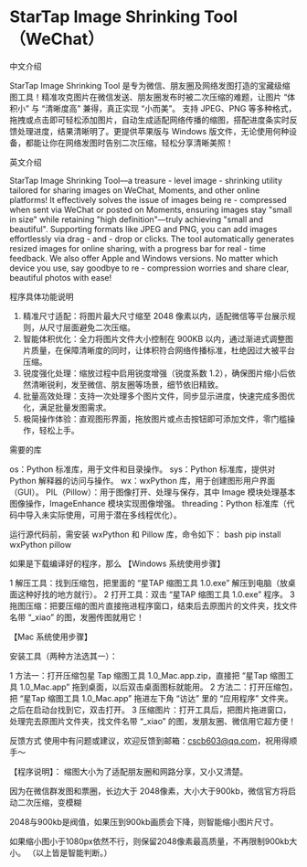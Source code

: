 # StarTap Image Shrinking Tool（WeChat）

中文介绍

StarTap Image Shrinking Tool 是专为微信、朋友圈及网络发图打造的宝藏级缩图工具！精准攻克图片在微信发送、朋友圈发布时被二次压缩的难题，让图片 “体积小” 与 “清晰度高” 兼得，真正实现 “小而美”。
支持 JPEG、PNG 等多种格式，拖拽或点击即可轻松添加图片，自动生成适配网络传播的缩图，搭配进度条实时反馈处理进度，结果清晰明了。更提供苹果版与 Windows 版文件，无论使用何种设备，都能让你在网络发图时告别二次压缩，轻松分享清晰美照！

英文介绍

StarTap Image Shrinking Tool—a treasure - level image - shrinking utility tailored for sharing images on WeChat, Moments, and other online platforms! It effectively solves the issue of images being re - compressed when sent via WeChat or posted on Moments, ensuring images stay "small in size" while retaining "high definition"—truly achieving "small and beautiful". Supporting formats like JPEG and PNG, you can add images effortlessly via drag - and - drop or clicks. The tool automatically generates resized images for online sharing, with a progress bar for real - time feedback. We also offer Apple and Windows versions. No matter which device you use, say goodbye to re - compression worries and share clear, beautiful photos with ease!

程序具体功能说明

1. 精准尺寸适配：将图片最大尺寸缩至 2048 像素以内，适配微信等平台展示规则，从尺寸层面避免二次压缩。
2. 智能体积优化：全力将图片文件大小控制在 900KB 以内，通过渐进式调整图片质量，在保障清晰度的同时，让体积符合网络传播标准，杜绝因过大被平台压缩。
3. 锐度强化处理：缩放过程中启用锐度增强（锐度系数 1.2），确保图片缩小后依然清晰锐利，发至微信、朋友圈等场景，细节依旧精致。
4. 批量高效处理：支持一次处理多个图片文件，同步显示进度，快速完成多图优化，满足批量发图需求。
5. 极简操作体验：直观图形界面，拖放图片或点击按钮即可添加文件，零门槛操作，轻松上手。
   
需要的库

os：Python 标准库，用于文件和目录操作。
sys：Python 标准库，提供对 Python 解释器的访问与操作。
wx：wxPython 库，用于创建图形用户界面（GUI）。
PIL（Pillow）：用于图像打开、处理与保存，其中 Image 模块处理基本图像操作，ImageEnhance 模块实现图像增强。
threading：Python 标准库（代码中导入未实际使用，可用于潜在多线程优化）。

运行源代码前，需安装 wxPython 和 Pillow 库，命令如下：
bash
pip install wxPython pillow

如果是下载编译好的程序，那么
【Windows 系统使用步骤】

1 解压工具：找到压缩包，把里面的 “星TAP 缩图工具 1.0.exe” 解压到电脑（放桌面这种好找的地方就行）。
2 打开工具：双击 “星TAP 缩图工具 1.0.exe” 程序。
3 拖图压缩：把要压缩的图片直接拖进程序窗口，结束后去原图片的文件夹，找文件名带 “_xiao” 的图，发圈传图就用它！


【Mac 系统使用步骤】

安装工具（两种方法选其一）：

1 方法一：打开压缩包星 Tap 缩图工具 1.0_Mac.app.zip，直接把 “星Tap 缩图工具 1.0_Mac.app” 拖到桌面，以后双击桌面图标就能用。
2 方法二：打开压缩包，把 “星Tap 缩图工具 1.0_Mac.app” 拖进左下角 “访达” 里的 “应用程序” 文件夹。之后在启动台找到它，双击打开。
3 压缩图片：打开工具后，把图片拖进窗口，处理完去原图片文件夹，找文件名带 “_xiao” 的图，发朋友圈、微信用它超方便！

反馈方式
使用中有问题或建议，欢迎反馈到邮箱：cscb603@qq.com，祝用得顺手～

【程序说明】：
缩图大小为了适配朋友圈和网路分享，又小又清楚。

因为在微信群发图和票圈，长边大于 2048像素，大小大于900kb，微信官方将启动二次压缩，变模糊

2048与900kb是阀值，如果压到900kb画质会下降，则智能缩小图片尺寸。

如果缩小图小于1080px依然不行，则保留2048像素最高质量，不再限制900kb大小。
（以上皆是智能判断。）
